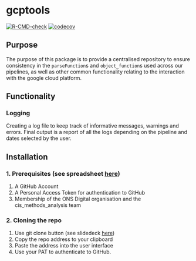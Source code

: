 # gcptools

<!-- badges: start -->
[![R-CMD-check](https://github.com/ONSdigital/gcptools_PUBLIC/actions/workflows/r.yml/badge.svg)](https://github.com/ONSdigital/gcptools_PUBLIC/actions/workflows/r.yml)
[![codecov](https://codecov.io/gh/ONSdigital/gcptools_PUBLIC/branch/main/graph/badge.svg?token=bV6FD7PUSr)](https://codecov.io/gh/ONSdigital/gcptools_PUBLIC)
<!-- badges: end -->

## Purpose
The purpose of this package is to provide a centralised repository to ensure consistency in the `parseFunction`s and `object_function`s used across our pipelines, as well as other common functionality relating to the interaction with the google cloud platform. 


## Functionality
### Logging
Creating a log file to keep track of informative messages, warnings and errors. Final output is a report of all the logs depending on the pipeline and dates selected by the user.

  ## Installation

  
### 1. Prerequisites (see spreadsheet   [here](https://officenationalstatistics.sharepoint.com/:x:/r/sites/covid19/CISA_Analysis/Polestar/ProjectManagement_Audit/Polestar%20user%20access%20check.xlsx?d=w48ca63f23a9744e99a85b18a41e50f1c&csf=1&web=1&e=Umppp3))
 
 1. A GitHub Account
 2. A Personal Access Token for authentication to GitHub
 3. Membership of the ONS Digital organisation and the cis_methods_analysis team

### 2. Cloning the repo
 1. Use git clone button (see slidedeck [here](https://officenationalstatistics.sharepoint.com/:p:/r/sites/covid19/CISA_Analysis/Polestar/User_Guidance/Screenshot%20walk%20throughs.pptx?d=w6fd6a1ec9fe847848e07d962b76da5bf&csf=1&web=1&e=H1XX7g))
 2. Copy the repo address to your clipboard
 3. Paste the address into the user interface
 4. Use your PAT to authenticate to GitHub.


